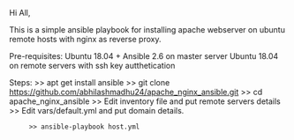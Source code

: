   Hi All,
  
  This is a simple ansible playbook for installing apache webserver on ubuntu remote hosts with nginx as reverse proxy.
  
  Pre-requisites: Ubuntu 18.04 + Ansible 2.6 on master server
                  Ubuntu 18.04 on remote servers with ssh key autthetication
                  
  Steps: >> apt get install ansible
         >> git clone https://github.com/abhilashmadhu24/apache_nginx_ansible.git
         >> cd apache_nginx_ansible
         >> Edit inventory file and put remote servers details 
         >> Edit vars/default.yml and put domain details.
         
         >> ansible-playbook host.yml
